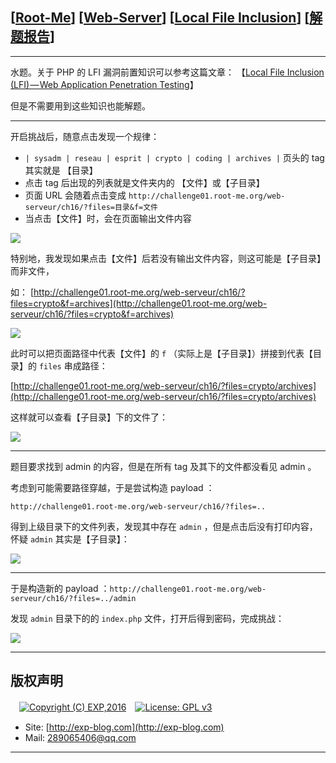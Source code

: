 ## [[Root-Me](https://www.root-me.org/)] [[Web-Server](https://www.root-me.org/en/Challenges/Web-Server/)] [[Local File Inclusion](https://www.root-me.org/en/Challenges/Web-Server/Local-File-Inclusion)] [[解题报告](https://exp-blog.com/safe/ctf/rootme/web-server/local-file-inclusion/)]

------

水题。关于 PHP 的 LFI 漏洞前置知识可以参考这篇文章： 【[Local File Inclusion (LFI) — Web Application Penetration Testing](https://medium.com/@Aptive/local-file-inclusion-lfi-web-application-penetration-testing-cc9dc8dd3601)】

但是不需要用到这些知识也能解题。


------------

开启挑战后，随意点击发现一个规律：

-  `| sysadm | reseau | esprit | crypto | coding | archives |` 页头的 tag 其实就是 【目录】
- 点击 tag 后出现的列表就是文件夹内的 【文件】或【子目录】
- 页面 URL 会随着点击变成 `http://challenge01.root-me.org/web-serveur/ch16/?files=目录&f=文件`
- 当点击【文件】时，会在页面输出文件内容

![](https://github.com/lyy289065406/CTF-Solving-Reports/blob/master/rootme/Web-Server/%5B24%5D%20%5B30P%5D%20Local%20File%20Inclusion/imgs/01.png)

特别地，我发现如果点击【文件】后若没有输出文件内容，则这可能是【子目录】而非文件，

如： [http://challenge01.root-me.org/web-serveur/ch16/?files=crypto&f=archives](http://challenge01.root-me.org/web-serveur/ch16/?files=crypto&f=archives)

![](https://github.com/lyy289065406/CTF-Solving-Reports/blob/master/rootme/Web-Server/%5B24%5D%20%5B30P%5D%20Local%20File%20Inclusion/imgs/02.png)

此时可以把页面路径中代表【文件】的 `f` （实际上是【子目录】）拼接到代表【目录】的 `files` 串成路径：

[http://challenge01.root-me.org/web-serveur/ch16/?files=crypto/archives](http://challenge01.root-me.org/web-serveur/ch16/?files=crypto/archives)

这样就可以查看【子目录】下的文件了：

![](https://github.com/lyy289065406/CTF-Solving-Reports/blob/master/rootme/Web-Server/%5B24%5D%20%5B30P%5D%20Local%20File%20Inclusion/imgs/03.png)

------------

题目要求找到 admin 的内容，但是在所有 tag 及其下的文件都没看见 admin 。

考虑到可能需要路径穿越，于是尝试构造 payload ：

`http://challenge01.root-me.org/web-serveur/ch16/?files=..`

得到上级目录下的文件列表，发现其中存在 `admin` ，但是点击后没有打印内容，怀疑 `admin` 其实是【子目录】：

![](https://github.com/lyy289065406/CTF-Solving-Reports/blob/master/rootme/Web-Server/%5B24%5D%20%5B30P%5D%20Local%20File%20Inclusion/imgs/04.png)


------------

于是构造新的 payload ：`http://challenge01.root-me.org/web-serveur/ch16/?files=../admin`

发现 `admin` 目录下的的 `index.php` 文件，打开后得到密码，完成挑战：

![](https://github.com/lyy289065406/CTF-Solving-Reports/blob/master/rootme/Web-Server/%5B24%5D%20%5B30P%5D%20Local%20File%20Inclusion/imgs/05.png)

------

## 版权声明

　[![Copyright (C) EXP,2016](https://img.shields.io/badge/Copyright%20(C)-EXP%202016-blue.svg)](http://exp-blog.com)　[![License: GPL v3](https://img.shields.io/badge/License-GPL%20v3-blue.svg)](https://www.gnu.org/licenses/gpl-3.0)
  

- Site: [http://exp-blog.com](http://exp-blog.com) 
- Mail: <a href="mailto:289065406@qq.com?subject=[EXP's Github]%20Your%20Question%20（请写下您的疑问）&amp;body=What%20can%20I%20help%20you?%20（需要我提供什么帮助吗？）">289065406@qq.com</a>


------
